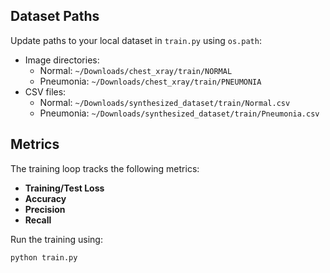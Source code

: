 
## Dataset Paths
Update paths to your local dataset in `train.py` using `os.path`:
- Image directories:
  - Normal: `~/Downloads/chest_xray/train/NORMAL`
  - Pneumonia: `~/Downloads/chest_xray/train/PNEUMONIA`
- CSV files:
  - Normal: `~/Downloads/synthesized_dataset/train/Normal.csv`
  - Pneumonia: `~/Downloads/synthesized_dataset/train/Pneumonia.csv`

## Metrics
The training loop tracks the following metrics:
- **Training/Test Loss**
- **Accuracy**
- **Precision**
- **Recall**

Run the training using:
```bash
python train.py
